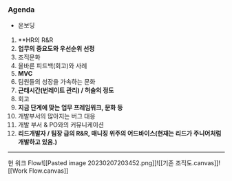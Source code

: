 ### Agenda
- 온보딩
1. **HR의 R&R
2. **업무의 중요도와 우선순위 선정**
3. 조직문화
4. 올바른 피드백(회고)와 사례
5. **MVC**
6. 팀원들의 성장을 가속하는 문화
7. **근태시간(번레이트 관리) / 허슬의 정도**
8. 회고
9. **지금 단계에 맞는 업무 프레임워크, 문화 등**
10. 개발부서의 많아지는 버그 대응
11. 개발 부서 & PO와의 커뮤니케이션
12. **리드개발자 / 팀장 급의 R&R, 매니징 위주의 어드바이스(현재는 리드가 주니어처럼 개발하고 있음.)**
---
현 워크 Flow![[Pasted image 20230207203452.png]]![[기존 조직도.canvas]]![[Work Flow.canvas]]
